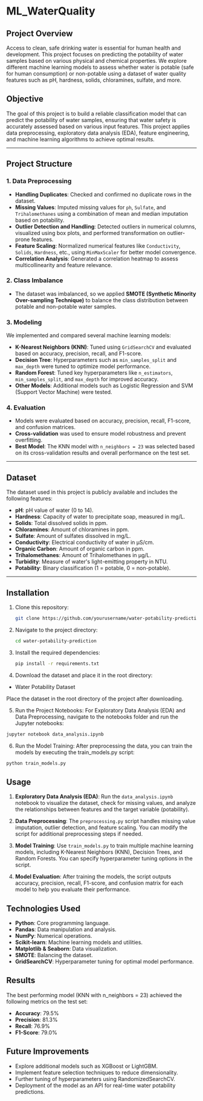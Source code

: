 # ML_WaterQuality

## **Project Overview**
Access to clean, safe drinking water is essential for human health and development. This project focuses on predicting the potability of water samples based on various physical and chemical properties. We explore different machine learning models to assess whether water is potable (safe for human consumption) or non-potable using a dataset of water quality features such as pH, hardness, solids, chloramines, sulfate, and more.

## **Objective**
The goal of this project is to build a reliable classification model that can predict the potability of water samples, ensuring that water safety is accurately assessed based on various input features. This project applies data preprocessing, exploratory data analysis (EDA), feature engineering, and machine learning algorithms to achieve optimal results.

---

## **Project Structure**

### 1. **Data Preprocessing**
   - **Handling Duplicates**: Checked and confirmed no duplicate rows in the dataset.
   - **Missing Values**: Imputed missing values for `ph`, `Sulfate`, and `Trihalomethanes` using a combination of mean and median imputation based on potability.
   - **Outlier Detection and Handling**: Detected outliers in numerical columns, visualized using box plots, and performed transformation on outlier-prone features.
   - **Feature Scaling**: Normalized numerical features like `Conductivity`, `Solids`, `Hardness`, etc., using `MinMaxScaler` for better model convergence.
   - **Correlation Analysis**: Generated a correlation heatmap to assess multicollinearity and feature relevance.

### 2. **Class Imbalance**
   - The dataset was imbalanced, so we applied **SMOTE (Synthetic Minority Over-sampling Technique)** to balance the class distribution between potable and non-potable water samples.

### 3. **Modeling**
   We implemented and compared several machine learning models:
   - **K-Nearest Neighbors (KNN)**: Tuned using `GridSearchCV` and evaluated based on accuracy, precision, recall, and F1-score.
   - **Decision Tree**: Hyperparameters such as `min_samples_split` and `max_depth` were tuned to optimize model performance.
   - **Random Forest**: Tuned key hyperparameters like `n_estimators`, `min_samples_split`, and `max_depth` for improved accuracy.
   - **Other Models**: Additional models such as Logistic Regression and SVM (Support Vector Machine) were tested.

### 4. **Evaluation**
   - Models were evaluated based on accuracy, precision, recall, F1-score, and confusion matrices.
   - **Cross-validation** was used to ensure model robustness and prevent overfitting.
   - **Best Model**: The KNN model with `n_neighbors = 23` was selected based on its cross-validation results and overall performance on the test set.

---

## **Dataset**

The dataset used in this project is publicly available and includes the following features:
- **pH**: pH value of water (0 to 14).
- **Hardness**: Capacity of water to precipitate soap, measured in mg/L.
- **Solids**: Total dissolved solids in ppm.
- **Chloramines**: Amount of chloramines in ppm.
- **Sulfate**: Amount of sulfates dissolved in mg/L.
- **Conductivity**: Electrical conductivity of water in μS/cm.
- **Organic Carbon**: Amount of organic carbon in ppm.
- **Trihalomethanes**: Amount of Trihalomethanes in μg/L.
- **Turbidity**: Measure of water's light-emitting property in NTU.
- **Potability**: Binary classification (1 = potable, 0 = non-potable).

---

## **Installation**

1. Clone this repository:
   ```bash
   git clone https://github.com/yourusername/water-potability-prediction.git
   ```
   
2. Navigate to the project directory:
   ```bash
   cd water-potability-prediction
   ```
   
3. Install the required dependencies:
   ```bash
   pip install -r requirements.txt
   ```
   
4. Download the dataset and place it in the root directory:

 - Water Potability Dataset

Place the dataset in the root directory of the project after downloading.

5. Run the Project Notebooks:
For Exploratory Data Analysis (EDA) and Data Preprocessing, navigate to the notebooks folder and run the Jupyter notebooks:
```bash
jupyter notebook data_analysis.ipynb
```
6. Run the Model Training:
After preprocessing the data, you can train the models by executing the train_models.py script:
```bash
python train_models.py
```
## **Usage**

1. **Exploratory Data Analysis (EDA)**:
   Run the `data_analysis.ipynb` notebook to visualize the dataset, check for missing values, and analyze the relationships between features and the target variable (potability).

2. **Data Preprocessing**:
   The `preprocessing.py` script handles missing value imputation, outlier detection, and feature scaling. You can modify the script for additional preprocessing steps if needed.

3. **Model Training**:
   Use `train_models.py` to train multiple machine learning models, including K-Nearest Neighbors (KNN), Decision Trees, and Random Forests. You can specify hyperparameter tuning options in the script.

4. **Model Evaluation**:
   After training the models, the script outputs accuracy, precision, recall, F1-score, and confusion matrix for each model to help you evaluate their performance.

## **Technologies Used**

- **Python**: Core programming language.
- **Pandas**: Data manipulation and analysis.
- **NumPy**: Numerical operations.
- **Scikit-learn**: Machine learning models and utilities.
- **Matplotlib & Seaborn**: Data visualization.
- **SMOTE**: Balancing the dataset.
- **GridSearchCV**: Hyperparameter tuning for optimal model performance.

## **Results**

The best performing model (KNN with n_neighbors = 23) achieved the following metrics on the test set:
- **Accuracy**: 79.5%
- **Precision**: 81.3%
- **Recall**: 76.9%
- **F1-Score**: 79.0%

## **Future Improvements**

- Explore additional models such as XGBoost or LightGBM.
- Implement feature selection techniques to reduce dimensionality.
- Further tuning of hyperparameters using RandomizedSearchCV.
- Deployment of the model as an API for real-time water potability predictions.


